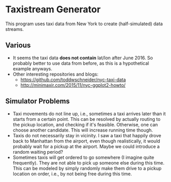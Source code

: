 # Taxistream Generator

This program uses taxi data from New York to create (half-simulated) data streams.

## Various

* It seems the taxi data **does not contain** lat/lon after June 2016. So probably better to use data from before, as this
is a hypothetical example anyways.
* Other interesting repositories and blogs:
  * https://github.com/toddwschneider/nyc-taxi-data
  * http://minimaxir.com/2015/11/nyc-ggplot2-howto/
  
## Simulator Problems

* Taxi movements do not line up, i.e., sometimes a taxi arrives later than it starts from a certain point.
This can be resolved by actually routing to the pickup location, and checking if it's feasible.
Otherwise, one can choose another candidate. This will increase running time though.
* Taxis do not necessarily stay in vicinity. I saw a taxi that happily drove back to Manhattan from the airport, 
even though realistically, it would probably wait for a pickup at the airport. Maybe we could introduce a random waiting period?
* Sometimes taxis will get ordered to go somewhere (I imagine quite frequently). They are not able to pick up
someone else during this time. This can be modeled by simply randomly make them drive to a pickup location on order, i.e.,
by not being free during this time. 